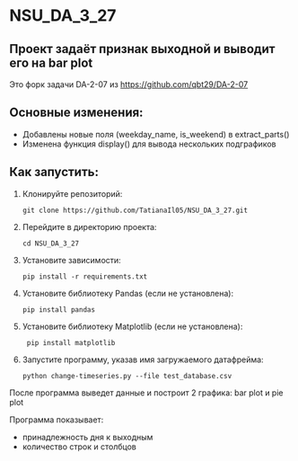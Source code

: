 # NSU_DA_3_27
## Проект задаёт признак выходной и выводит его на bar plot

Это форк задачи DA-2-07 из https://github.com/qbt29/DA-2-07

## Основные изменения:
* Добавлены новые поля (weekday_name, is_weekend) в extract_parts()
* Изменена функция display() для вывода нескольких подграфиков

## Как запустить:
1. Клонируйте репозиторий:
   ```
   git clone https://github.com/TatianaIl05/NSU_DA_3_27.git
   ```
2. Перейдите в  директорию проекта:
   ```
   cd NSU_DA_3_27
   ```
3. Установите зависимости:
   ```
   pip install -r requirements.txt
   ```
4. Установите библиотеку Pandas (если не установлена):
   ```
   pip install pandas
   ```
5. Установите библиотеку Matplotlib (если не установлена):
   ```
    pip install matplotlib
    ```
6. Запустите программу, указав имя загружаемого датафрейма:
    ```
    python change-timeseries.py --file test_database.csv 
    ```

После программа выведет данные и построит 2 графика: bar plot и pie plot

Программа показывает:

* принадлежность дня к выходным
* количество строк и столбцов

